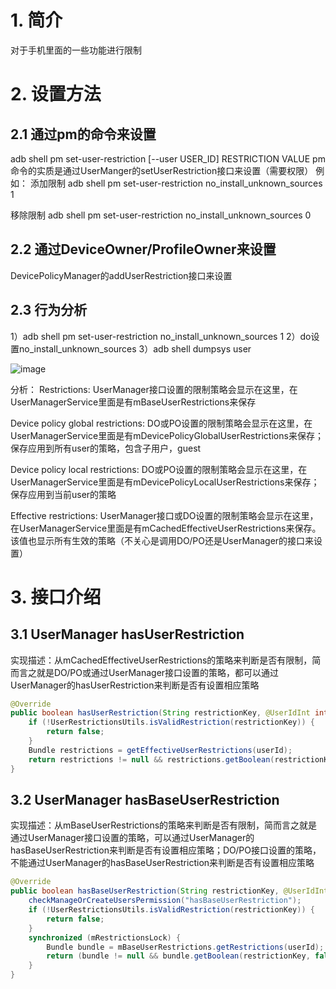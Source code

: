 


# 1. 简介
对于手机里面的一些功能进行限制

# 2. 设置方法
## 2.1 通过pm的命令来设置
adb shell pm set-user-restriction [--user USER_ID] RESTRICTION VALUE
pm命令的实质是通过UserManger的setUserRestriction接口来设置（需要权限）
例如：
添加限制
adb shell pm  set-user-restriction no_install_unknown_sources 1

移除限制
adb shell pm  set-user-restriction no_install_unknown_sources 0


## 2.2 通过DeviceOwner/ProfileOwner来设置
DevicePolicyManager的addUserRestriction接口来设置

## 2.3 行为分析
1）adb shell pm  set-user-restriction no_install_unknown_sources 1
2）do设置no_install_unknown_sources
3）adb shell dumpsys user

![image](https://github.com/EricChenYS/EricChenYS.github.io/assets/5690448/a3c3b4bb-d458-4c65-9e0d-3bceebba23c1)

分析：
Restrictions:
UserManager接口设置的限制策略会显示在这里，在UserManagerService里面是有mBaseUserRestrictions来保存

Device policy global restrictions:
DO或PO设置的限制策略会显示在这里，在UserManagerService里面是有mDevicePolicyGlobalUserRestrictions来保存；保存应用到所有user的策略，包含子用户，guest


Device policy local restrictions:
DO或PO设置的限制策略会显示在这里，在UserManagerService里面是有mDevicePolicyLocalUserRestrictions来保存；保存应用到当前user的策略

Effective restrictions:
UserManager接口或DO设置的限制策略会显示在这里，在UserManagerService里面是有mCachedEffectiveUserRestrictions来保存。该值也显示所有生效的策略（不关心是调用DO/PO还是UserManager的接口来设置）


# 3. 接口介绍
## 3.1 UserManager hasUserRestriction
实现描述：从mCachedEffectiveUserRestrictions的策略来判断是否有限制，简而言之就是DO/PO或通过UserManager接口设置的策略，都可以通过UserManager的hasUserRestriction来判断是否有设置相应策略
```java
@Override
public boolean hasUserRestriction(String restrictionKey, @UserIdInt int userId) {
    if (!UserRestrictionsUtils.isValidRestriction(restrictionKey)) {
        return false;
    }
    Bundle restrictions = getEffectiveUserRestrictions(userId);
    return restrictions != null && restrictions.getBoolean(restrictionKey);
}
```

## 3.2 UserManager hasBaseUserRestriction
实现描述：从mBaseUserRestrictions的策略来判断是否有限制，简而言之就是通过UserManager接口设置的策略，可以通过UserManager的hasBaseUserRestriction来判断是否有设置相应策略；DO/PO接口设置的策略，不能通过UserManager的hasBaseUserRestriction来判断是否有设置相应策略
```java
@Override
public boolean hasBaseUserRestriction(String restrictionKey, @UserIdInt int userId) {
    checkManageOrCreateUsersPermission("hasBaseUserRestriction");
    if (!UserRestrictionsUtils.isValidRestriction(restrictionKey)) {
        return false;
    }
    synchronized (mRestrictionsLock) {
        Bundle bundle = mBaseUserRestrictions.getRestrictions(userId);
        return (bundle != null && bundle.getBoolean(restrictionKey, false));
    }
}
```

